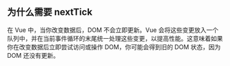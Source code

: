 ## 为什么需要 nextTick
在 Vue 中，当你改变数据后，DOM 不会立即更新。Vue 会将这些变更放入一个队列中，并在当前事件循环的末尾统一处理这些变更，以提高性能。这意味着如果你在改变数据后立即尝试访问或操作 DOM，你可能会得到旧的 DOM 状态，因为 DOM 还没有更新。
